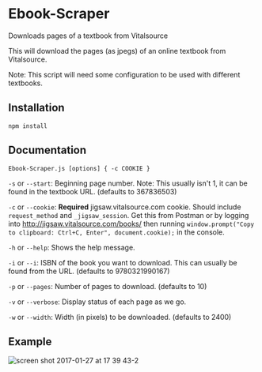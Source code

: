 # Ebook-Scraper
Downloads pages of a textbook from Vitalsource

This will download the pages (as jpegs) of an online textbook from Vitalsource.

Note: This script will need some configuration to be used with different textbooks.

## Installation
`npm install`


## Documentation

`Ebook-Scraper.js [options] { -c COOKIE }`

  `-s` or `--start`: Beginning page number. Note: This usually isn't 1, it can be found in the textbook URL. (defaults to 367836503)
  
  `-c` or `--cookie`: **Required** jigsaw.vitalsource.com cookie. Should include `request_method` and `_jigsaw_session`. Get this from Postman or by logging into http://jigsaw.vitalsource.com/books/ then running `window.prompt("Copy to clipboard: Ctrl+C, Enter", document.cookie);` in the console.
  
  `-h` or `--help`: Shows the help message.
  
  `-i` or `--i`: ISBN of the book you want to download. This can usually be found from the URL. (defaults to 9780321990167)
    
  `-p` or `--pages`: Number of pages to download. (defaults to 10)
  
  `-v` or `--verbose`: Display status of each page as we go.
  
  `-w` or `--width`: Width (in pixels) to be downloaded. (defaults to 2400)
  
## Example

![screen shot 2017-01-27 at 17 39 43-2](https://cloud.githubusercontent.com/assets/1683528/22393346/6619b6d4-e4b9-11e6-8358-80541033f300.png)
